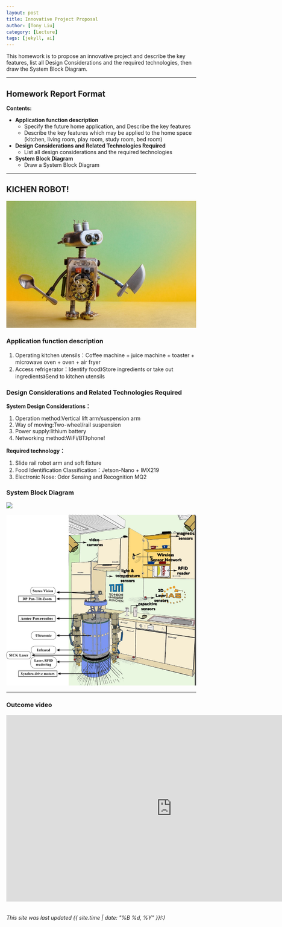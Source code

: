```yaml
---
layout: post
title: Innovative Project Proposal
author: [Tony Liu]
category: [Lecture]
tags: [jekyll, ai]
---
```


This homework is to propose an innovative project and describe the key features, list all Design Considerations and the required technologies, then draw the System Block Diagram.

---
## Homework Report Format
**Contents:**<br>
* **Application function description**
  - Specify the future home application, and Describe the key features
  - Describe the key features which may be applied to the home space (kitchen, living room, play room, study room, bed room)
* **Design Considerations and Related Technologies Required**
  - List all design considerations and the required technologies
* **System Block Diagram**
  - Draw a System Block Diagram

---
## KICHEN ROBOT!

![](https://raw.githubusercontent.com/NENECHINO/MCU-course/main/images/ef08d660-4efe.jpg)

### Application function description
1. Operating kitchen utensils：Coffee machine + juice machine + toaster + microwave oven + oven + air fryer
2. Access refrigerator：Identify food》Store ingredients or take out ingredients》Send to kitchen utensils

### Design Considerations and Related Technologies Required
**System Design Considerations：**<br>
1. Operation method:Vertical lift arm/suspension arm
2. Way of moving:Two-wheel/rail suspension
3. Power supply:lithium battery
4. Networking method:WiFi/BT》phone!

**Required technology：**
1. Slide rail robot arm and soft fixture
2. Food Identification Classification：Jetson-Nano + IMX219
3. Electronic Nose: Odor Sensing and Recognition MQ2

### System Block Diagram
![](https://github.com/rkuo2000/MCU-course/blob/main/images/FutureHome_kitchen_robot.png?raw=true)


![](https://github.com/NENECHINO/MCU-course/blob/main/images/The-Assistive-Kitchen-containing-a-robot-and-a-variety-of-sensors.png)





---
### Outcome video
<iframe width="878" height="494" src="https://www.youtube.com/embed/GyEHRXA_aA4" title="&#39;Kitchen robot&#39; that will cook meals from scratch unveiled" frameborder="0" allow="accelerometer; autoplay; clipboard-write; encrypted-media; gyroscope; picture-in-picture; web-share" allowfullscreen></iframe>
<br>
<br>

*This site was last updated {{ site.time | date: "%B %d, %Y" }}!:)*


